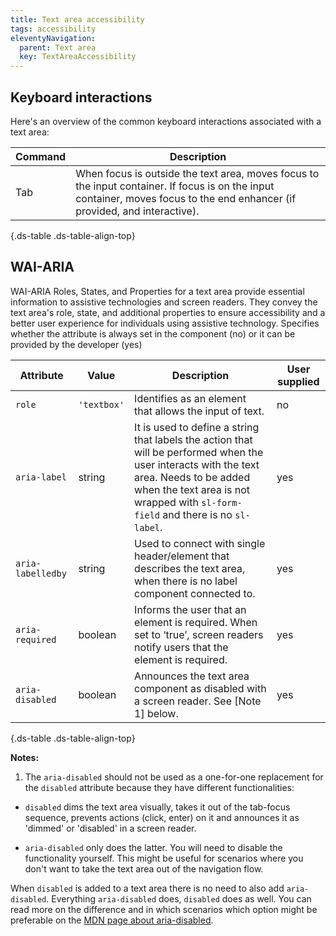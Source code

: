 ```yaml
---
title: Text area accessibility
tags: accessibility
eleventyNavigation:
  parent: Text area
  key: TextAreaAccessibility
---
```

<section>

## Keyboard interactions

Here's an overview of the common keyboard interactions associated with a text area:

<div class="ds-table-wrapper">

|Command|Description|
|-|-|
|Tab|When focus is outside the text area, moves focus to the input container. If focus is on the input container, moves focus to the end enhancer (if provided, and interactive).|

{.ds-table .ds-table-align-top}

</div>

</section>

<section>


## WAI-ARIA
WAI-ARIA Roles, States, and Properties for a text area provide essential information to assistive technologies and screen readers. They convey the text area's role, state, and additional properties to ensure accessibility and a better user experience for individuals using assistive technology.
<sl-tooltip id="tooltip1">Specifies whether the attribute is always set in the component (no) or it can be provided by the developer (yes)</sl-tooltip>

<div class="ds-table-wrapper">

|Attribute | Value | Description | User supplied <sl-icon name="info" aria-describedby="tooltip1" size="md"></sl-icon> |
|-|-|-|-|
|`role`|`'textbox'`|Identifies as an element that allows the input of text.|no|
|`aria-label`|string|It is used to define a string that labels the action that will be performed when the user interacts with the text area. Needs to be added when the text area is not wrapped with `sl-form-field` and there is no `sl-label`.|yes|
|`aria-labelledby`|string|Used to connect with single header/element that describes the text area, when there is no label component connected to.|yes|
|`aria-required`|boolean|Informs the user that an element is required. When set to ‘true’, screen readers notify users that the element is required.|yes|
|`aria-disabled`|boolean|Announces the text area component as disabled with a screen reader. See [Note 1] below.|yes|

{.ds-table .ds-table-align-top}

</div>

**Notes:**
1. The `aria-disabled` should not be used as a one-for-one replacement for the `disabled` attribute because they have different functionalities:

- `disabled` dims the text area visually, takes it out of the tab-focus sequence, prevents actions (click, enter) on it and announces it as 'dimmed' or 'disabled' in a screen reader.

- `aria-disabled` only does the latter. You will need to disable the functionality yourself. This might be useful for scenarios where you don't want to take the text area out of the navigation flow.

When `disabled` is added to a text area there is no need to also add `aria-disabled`. Everything `aria-disabled` does, `disabled` does as well. You can read more on the difference and in which scenarios which option might be preferable on the [MDN page about aria-disabled](https://developer.mozilla.org/en-US/docs/Web/Accessibility/ARIA/Attributes/aria-disabled).


</section>
